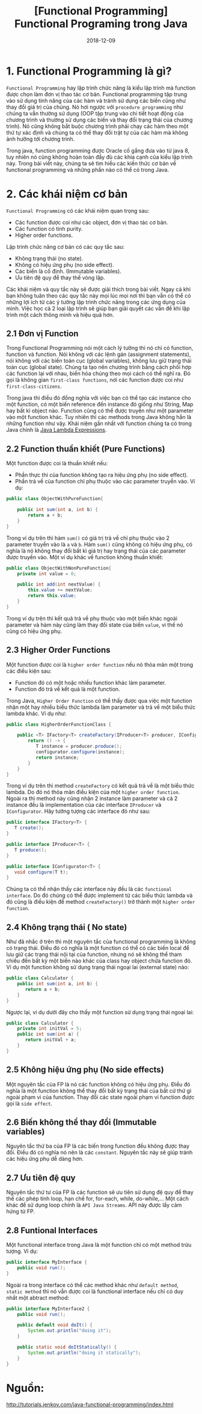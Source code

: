 ﻿---
title: "[Functional Programming]  Functional Programing trong Java"
slug: -java-functional-programming
date: 2018-12-09
categories:
- Java
- Functional Programming
tags:
- Java
- Functional
- Programming
keywords:
- Java
- functional
- programming
autoThumbnailImage: true
thumbnailImagePosition: "left"
thumbnailImage: https://res.cloudinary.com/deop9ytsv/image/upload/v1542691153/java_logo.png
coverImage: https://res.cloudinary.com/deop9ytsv/image/upload/v1541273502/Black_flag.svg.png
metaAlignment: center
---
# 1. Functional Programming là gì?
`Functional Programming` hay lập trình chức năng là kiểu lập trình mà function được chọn làm đơn vị thao tác cơ bản. Functional programming tập trung vào sử dụng tính năng của các hàm và tránh sử dụng các biến cũng như thay đổi giá trị của chúng. Nó hơi ngược với `procedure programming` như chúng ta vẫn thường sử dụng (OOP tập trung vào chi tiết hoạt động của chương trình và thường sử dụng các biến và thay đổi trạng thái của chương trình). Nó cũng không bắt buộc chương trình phải chạy các hàm theo một thứ tự xác định và chúng ta có thể thay đổi trật tự của các hàm mà không ảnh hưởng tới chương trình.

Trong java, function programming được Oracle cố gắng đưa vào từ java 8, tuy nhiên nó cũng không hoàn toàn đầy đủ các khía cạnh của kiểu lập trình này. Trong bài viết này, chúng ta sẽ tìm hiểu các kiến thức cơ bản về functional programming và những phần nào có thể có trong Java.

# 2. Các khái niệm cơ bản
`Functional Programming` có các khái niệm quan trọng sau:

- Các function được coi như các object, đơn vị thao tác cơ bản.
- Các function có tính purity.
- Higher order functions.

Lập trình chức năng cơ bản có các quy tắc sau:

- Không trạng thái (no state).
- Không có hiệu ứng phụ (no side effect).
- Các biến là cố định. (Immutable variables).
- Ưu tiên đệ quy để thay thế vòng lặp.

Các khái niệm và quy tắc này sẽ được giải thích trong bài viết.
Ngay cả khi bạn không tuân theo các quy tắc này mọi lúc mọi nơi thì bạn vẫn có thể có những lợi ích từ các ý tưởng lập trình chức năng trong các ứng dụng của mình. Việc học cả 2 loại lập trình sẽ giúp bạn giải quyết các vấn đề khi lập trình một cách thông minh và hiệu quả hơn.

## 2.1 Đơn vị Function
Trong Functional Programming nói một cách lý tưởng thì nó chỉ có function, function và function. Nói không với các lệnh gán (assignment statements), nói không với các biến toàn cục (global variables), không lưu giữ trạng thái toàn cục (global state). Chúng ta tạo nên chương trình bằng cách phối hợp các function lại với nhau, biến hóa chúng theo mọi cách có thể nghĩ ra. Đó gọi là không gian `first-class functions`, nơi các function được coi như `first-class-citizens`.

Trong java thì điều đó đồng nghĩa với việc bạn có thể tạo các instance cho một function, có một biến reference đến instance đó giống như String, Map hay bất kì object nào. Function cũng có thể được truyền như một parameter vào một function khác.
Tuy nhiên thì các methods trong Java không hẳn là những function như vậy. Khái niệm gần nhất với function chúng ta có trong Java chính là [Java Lambda Expressions](https://tubean.github.io/2018/11/java-lambda-expression/).

## 2.2 Function thuần khiết (Pure Functions)

Một function được coi là thuần khiết nếu:

- Phần thực thi của function không tạo ra hiệu ứng phụ (no side effect).
- Phần trả về của function chỉ phụ thuộc vào các parameter truyền vào.
Ví dụ:

```java
public class ObjectWithPureFunction{

    public int sum(int a, int b) {
        return a + b;
    }
}
```

Trong ví dụ trên thì hàm `sum()` có giá trị trả về chỉ phụ thuộc vào 2 parameter truyền vào là `a` và `b`. Hàm `sum()` cũng không có hiệu ứng phụ, có nghĩa là nó không thay đổi bất kì giá trị hay trạng thái của các parameter được truyền vào.
Một ví dụ khác về function không thuần khiết:
```java
public class ObjectWithNonPureFunction{
    private int value = 0;

    public int add(int nextValue) {
        this.value += nextValue;
        return this.value;
    }
}
```
Trong ví dụ trên thì kết quả trả về phụ thuộc vào một biến khác ngoài parameter và hàm này cũng làm thay đổi state của biến `value`, vì thế nó cũng có hiệu ứng phụ.

## 2.3 Higher Order Functions
Một function được coi là `higher order function` nếu nó thỏa mãn một trong các điều kiện sau:

- Function đó có một hoặc nhiều function khác làm parameter.
- Function đó trả về kết quả là một function.

Trong Java, `Higher Order Function` có thể thấy được qua việc một function nhận một hay nhiều biểu thức lambda làm parameter và trả về một biểu thức lambda khác. Ví dụ như:
```java
public class HigherOrderFunctionClass {

    public <T> IFactory<T> createFactory(IProducer<T> producer, IConfigurator<T> configurator) {
        return () -> {
           T instance = producer.produce();
           configurator.configure(instance);
           return instance;
        }
    }
}
```
Trong ví dụ trên thì method `createFactory` có kết quả trả về là một biểu thức lambda. Do đó nó thỏa mãn điều kiện của một `higher order function`. Ngoài ra thì method này cũng nhận 2 instance làm parameter và cả 2 instance đều là implementation của các interface `IProducer` và `IConfigurator`. Hãy tưởng tượng các interface đó như sau:
```java
public interface IFactory<T> {
   T create();
}
```
```java
public interface IProducer<T> {
   T produce();
}
```
```java
public interface IConfigurator<T> {
   void configure(T t);
}
```
Chúng ta có thể nhận thấy các interface này đều là các `functional interface`. Do đó chúng có thể được implement từ các biểu thức lambda và đó cũng là điều kiện để method `createFactory()` trở thành một `higher order function`.

## 2.4 Không trạng thái ( No state)
Như đã nhắc ở trên thì một nguyên tắc của functional programming là không có trạng thái. Điều đó có nghĩa là một function có thể có các biến local để lưu giữ các trạng thái nội tại của function, nhưng nó sẽ không thể tham chiếu đến bất kỳ một biến nào khác của class hay object chứa function đó.
Ví dụ một function không sử dụng trạng thái ngoại lai (external state) nào:
```java
public class Calculator {
    public int sum(int a, int b) {
       return a + b;
    }
}
```
Ngược lại, ví dụ dưới đây cho thấy một function sử dụng trạng thái ngoại lai:
```java
public class Calculator {
    private int initVal = 5;
    public int sum(int a) {
       return initVal + a;
    }
}
```

## 2.5 Không hiệu ứng phụ (No side effects)
Một nguyên tắc của FP là nó các function không có hiệu ứng phụ. Điều đó nghĩa là một function không thể thay đổi bất kỳ trạng thái của bất cứ thứ gì ngoài phạm vi của function. Thay đổi các state ngoài phạm vi function được gọi là `side effect`.

## 2.6 Biến không thể thay đổi (Immutable variables)
Nguyên tắc thứ ba của FP là các biến trong function đều không được thay đổi. Điều đó có nghĩa nó nên là các `constant`. Nguyên tắc này sẽ giúp tránh các hiệu ứng phụ dễ dàng hơn.

## 2.7 Ưu tiên đệ quy
Nguyên tắc thứ tư của FP là các function sẽ ưu tiên sử dụng đệ quy để thay thế các phép tính loop, hạn chế for, for-each, while, do-while,... Một cách khác để sử dụng loop chính là `API Java Streams`. API này được lấy cảm hứng từ FP.

## 2.8 Funtional Interfaces
Một functional interface trong Java là một function chỉ có một method trừu tượng. Ví dụ:
```java
public interface MyInterface {
    public void run();
}
```
Ngoài ra trong interface có thể các method khác như `default method`, `static method` thì nó vẫn được coi là functional interface nếu chỉ có duy nhất một abtract method:
```java
public interface MyInterface2 {
    public void run();

    public default void doIt() {
        System.out.println("doing it");
    }

    public static void doItStatically() {
        System.out.println("doing it statically");
    }
}
```

# Nguồn:
http://tutorials.jenkov.com/java-functional-programming/index.html

